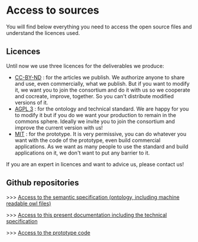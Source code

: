# Access to sources

You will find below everything you need to access the open source files and understand the licences used.

## Licences

Until now we use three licences for the deliverables we produce:

* [CC-BY-ND](https://creativecommons.org/licenses/by-nd/2.0/) : for the articles we publish. We authorize anyone to share and use, even commercially, what we publish. But if you want to modify it, we want you to join the consortium and do it with us so we cooperate and cocreate, improve, together. So you can't distribute modified versions of it.
* [AGPL 3](https://www.gnu.org/licenses/agpl-3.0.en.html) : for the ontology and technical standard. We are happy for you to modify it but if you do we want your production to remain in the commons sphere. Ideally we invite you to join the consortium and improve the current version with us!
* [MIT](https://en.wikipedia.org/wiki/MIT_License) : for the prototype. It is very permissive, you can do whatever you want with the code of the prototype, even build commercial applications. As we want as many people to use the standard and build applications on it, we don't want to put any barrier to it.

If you are an expert in licences and want to advice us, please contact us!

## Github repositories

&gt;&gt;&gt; [Access to the semantic specification \(ontology, including machine readable owl files\)](https://github.com/datafoodconsortium/ontology)

&gt;&gt;&gt; [Access to this present documentation including the technical specification](https://github.com/datafoodconsortium/standarddocumentation)

&gt;&gt;&gt; [Access to the prototype code](https://github.com/datafoodconsortium/dfc-prototype-V2)

